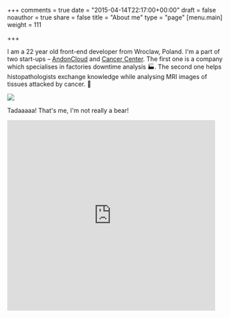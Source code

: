 +++
comments = true
date = "2015-04-14T22:17:00+00:00"
draft = false
noauthor = true
share = false
title = "About me"
type = "page"
[menu.main]
weight = 111

+++

I am a 22 year old front-end developer from Wroclaw, Poland.
I'm a part of two start-ups – <a href='https://andoncloud.com' target='_blank'>AndonCloud</a> and <a href='https://cancercenter.ai' target='_blank'>Cancer Center</a>. The first one is a company which specialises in
factories downtime analysis 🏭. The second one helps histopathologists exchange knowledge while analysing
MRI images of tissues attacked by cancer. 🏥

![](/img/About-me/HalfBear.png)

Tadaaaaa! That's me, I'm not really a bear!

<iframe src="https://giphy.com/embed/12NUbkX6p4xOO4" width="480" height="440" frameBorder="0" class="giphy-embed" allowFullScreen></iframe><p><a href="https://giphy.com/gifs/shia-labeouf-12NUbkX6p4xOO4"></a></p>
